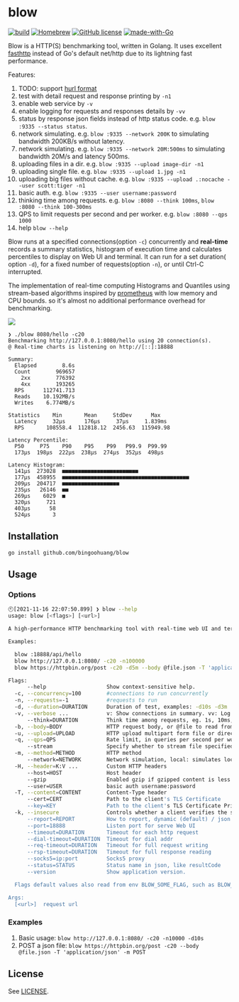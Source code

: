 # blow

[![build](https://github.com/bingoohuang/blow/actions/workflows/release.yml/badge.svg)](https://github.com/bingoohuang/blow/actions/workflows/release.yml)
[![Homebrew](https://img.shields.io/badge/dynamic/json.svg?url=https://formulae.brew.sh/api/formula/plow.json&query=$.versions.stable&label=homebrew)](https://formulae.brew.sh/formula/plow)
[![GitHub license](https://img.shields.io/github/license/bingoohuang/blow.svg)](https://github.com/bingoohuang/blow/blob/main/LICENSE)
[![made-with-Go](https://img.shields.io/badge/Made%20with-Go-1f425f.svg)](http://golang.org)

Blow is a HTTP(S) benchmarking tool, written in Golang. It uses
excellent [fasthttp](https://github.com/valyala/fasthttp#http-client-comparison-with-nethttp) instead of Go's default
net/http due to its lightning fast performance.

Features:

1. TODO: support [hurl format](https://github.com/Orange-OpenSource/hurl)
2. test with detail request and response printing by `-n1`
3. enable web service by `-v`
4. enable logging for requests and responses details by `-vv`
5. status by response json fields instead of http status code. e.g. `blow :9335 --status status`.
6. network simulating. e.g. `blow :9335 --network 200K` to simulating bandwidth 200KB/s without latency.
7. network simulating. e.g. `blow :9335 --network 20M:500ms` to simulating bandwidth 20M/s and latency 500ms.
8. uploading files in a dir. e.g. `blow :9335 --upload image-dir -n1`
9. uploading single file. e.g. `blow :9335 --upload 1.jpg -n1`
10. uploading big files without cache. e.g. `blow :9335 --upload .:nocache --user scott:tiger -n1`
11. basic auth. e.g. `blow :9335 --user username:password`
12. thinking time among requests. e.g. `blow :8080 --think 100ms`, `blow :8080 --think 100-300ms`
13. QPS to limit requests per second and per worker. e.g. `blow :8080 --qps 1000`
14. help `blow --help`

Blow runs at a specified connections(option `-c`) concurrently and **real-time** records a summary statistics, histogram
of execution time and calculates percentiles to display on Web UI and terminal. It can run for a set duration(
option `-d`), for a fixed number of requests(option `-n`), or until Ctrl-C interrupted.

The implementation of real-time computing Histograms and Quantiles using stream-based algorithms inspired
by [prometheus](https://github.com/prometheus/client_golang) with low memory and CPU bounds. so it's almost no
additional performance overhead for benchmarking.

![](https://github.com/bingoohuang/blow/blob/main/demo.gif?raw=true)

```text
❯ ./blow 8080/hello -c20
Benchmarking http://127.0.0.1:8080/hello using 20 connection(s).
@ Real-time charts is listening on http://[::]:18888

Summary:
  Elapsed        8.6s
  Count        969657
    2xx        776392
    4xx        193265
  RPS      112741.713
  Reads    10.192MB/s
  Writes    6.774MB/s

Statistics    Min       Mean     StdDev      Max
  Latency     32µs      176µs     37µs     1.839ms
  RPS       108558.4  112818.12  2456.63  115949.98

Latency Percentile:
  P50     P75    P90    P95    P99   P99.9  P99.99
  173µs  198µs  222µs  238µs  274µs  352µs  498µs

Latency Histogram:
  141µs  273028  ■■■■■■■■■■■■■■■■■■■■■■■■
  177µs  458955  ■■■■■■■■■■■■■■■■■■■■■■■■■■■■■■■■■■■■■■■■
  209µs  204717  ■■■■■■■■■■■■■■■■■■
  235µs   26146  ■■
  269µs    6029  ■
  320µs     721
  403µs      58
  524µs       3
```

## Installation

`go install github.com/bingoohuang/blow`

## Usage

### Options

```bash
🕙[2021-11-16 22:07:50.899] ❯ blow --help
usage: blow [<flags>] [<url>]

A high-performance HTTP benchmarking tool with real-time web UI and terminal displaying

Examples:

  blow :18888/api/hello
  blow http://127.0.0.1:8080/ -c20 -n100000
  blow https://httpbin.org/post -c20 -d5m --body @file.json -T 'application/json' -m POST

Flags:
      --help                   Show context-sensitive help.
  -c, --concurrency=100        #connections to run concurrently
  -n, --requests=-1            #requests to run
  -d, --duration=DURATION      Duration of test, examples: -d10s -d3m
  -v, --verbose ...            v: Show connections in summary. vv: Log requests and response details to file
      --think=DURATION         Think time among requests, eg. 1s, 10ms, 10-20ms and etc. (unit ns, us/µs, ms, s, m, h)
  -b, --body=BODY              HTTP request body, or @file to read from
  -u, --upload=UPLOAD          HTTP upload multipart form file or directory, or add prefix file: to set form field name
  -q, --qps=QPS                Rate limit, in queries per second per worker. Default is no rate limit
      --stream                 Specify whether to stream file specified by '--body @file' using chunked encoding or to read into memory
  -m, --method=METHOD          HTTP method
      --network=NETWORK        Network simulation, local: simulates local network, lan: local, wan: wide, bad: bad network, or BPS:latency like 20M:20ms
  -H, --header=K:V ...         Custom HTTP headers
      --host=HOST              Host header
      --gzip                   Enabled gzip if gzipped content is less more
      --user=USER              basic auth username:password
  -T, --content=CONTENT        Content-Type header
      --cert=CERT              Path to the client's TLS Certificate
      --key=KEY                Path to the client's TLS Certificate Private Key
  -k, --insecure               Controls whether a client verifies the server's certificate chain and host name
      --report=REPORT          How to report, dynamic (default) / json
      --port=18888             Listen port for serve Web UI
      --timeout=DURATION       Timeout for each http request
      --dial-timeout=DURATION  Timeout for dial addr
      --req-timeout=DURATION   Timeout for full request writing
      --rsp-timeout=DURATION   Timeout for full response reading
      --socks5=ip:port         Socks5 proxy
      --status=STATUS          Status name in json, like resultCode
      --version                Show application version.

  Flags default values also read from env BLOW_SOME_FLAG, such as BLOW_TIMEOUT=5s equals to --timeout=5s

Args:
  [<url>]  request url
```

### Examples

1. Basic usage: `blow http://127.0.0.1:8080/ -c20 -n10000 -d10s`
2. POST a json file:  `blow https://httpbin.org/post -c20 --body @file.json -T 'application/json' -m POST`

## License

See [LICENSE](https://github.com/bingoohuang/blow/blob/master/LICENSE).
